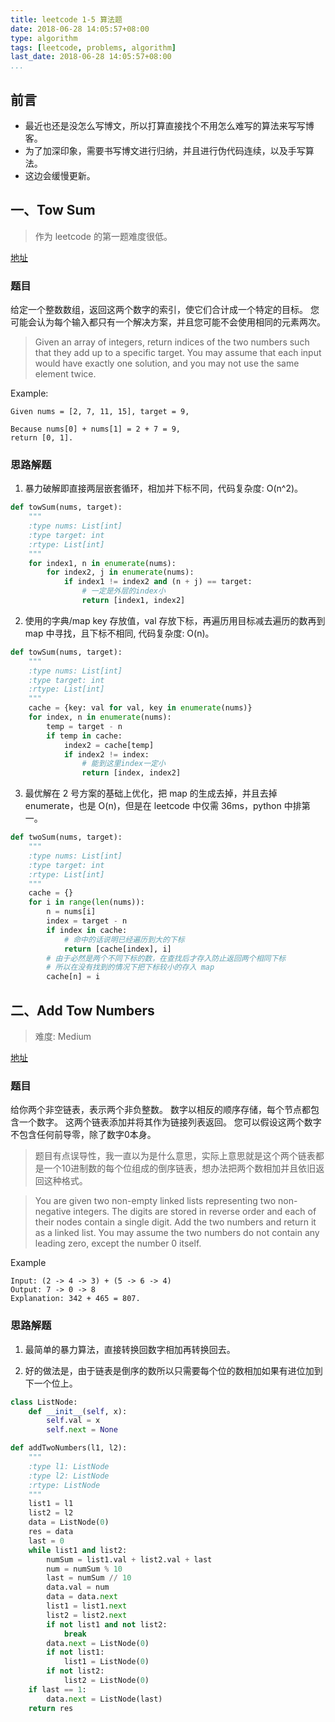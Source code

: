 ```yaml
---
title: leetcode 1-5 算法题
date: 2018-06-28 14:05:57+08:00
type: algorithm
tags: [leetcode, problems, algorithm]
last_date: 2018-06-28 14:05:57+08:00
...
```


## 前言
- 最近也还是没怎么写博文，所以打算直接找个不用怎么难写的算法来写写博客。
- 为了加深印象，需要书写博文进行归纳，并且进行伪代码连续，以及手写算法。
- 这边会缓慢更新。

## 一、Tow Sum

> 作为 leetcode 的第一题难度很低。

[地址](https://leetcode.com/problems/two-sum)

### 题目

给定一个整数数组，返回这两个数字的索引，使它们合计成一个特定的目标。
您可能会认为每个输入都只有一个解决方案，并且您可能不会使用相同的元素两次。

> Given an array of integers, return indices of the two numbers such that they add up to a specific target.
> You may assume that each input would have exactly one solution, and you may not use the same element twice.

Example:
```
Given nums = [2, 7, 11, 15], target = 9,

Because nums[0] + nums[1] = 2 + 7 = 9,
return [0, 1].
```

### 思路解题
1. 暴力破解即直接两层嵌套循环，相加并下标不同，代码复杂度: O(n^2)。

``` python
def towSum(nums, target):
    """
    :type nums: List[int]
    :type target: int
    :rtype: List[int]
    """
    for index1, n in enumerate(nums):
        for index2, j in enumerate(nums):
            if index1 != index2 and (n + j) == target:
                # 一定是外层的index小
                return [index1, index2]
```

2. 使用的字典/map key 存放值，val 存放下标，再遍历用目标减去遍历的数再到 map 中寻找，且下标不相同, 代码复杂度: O(n)。

``` python
def towSum(nums, target):
    """
    :type nums: List[int]
    :type target: int
    :rtype: List[int]
    """
    cache = {key: val for val, key in enumerate(nums)}
    for index, n in enumerate(nums):
        temp = target - n
        if temp in cache:
            index2 = cache[temp]
            if index2 != index:
                # 能到这里index一定小
                return [index, index2]
```

3. 最优解在 2 号方案的基础上优化，把 map 的生成去掉，并且去掉 enumerate，也是 O(n)，但是在 leetcode 中仅需 36ms，python 中排第一。

``` python
def twoSum(nums, target):
    """
    :type nums: List[int]
    :type target: int
    :rtype: List[int]
    """
    cache = {}
    for i in range(len(nums)):
        n = nums[i]
        index = target - n
        if index in cache:
            # 命中的话说明已经遍历到大的下标
            return [cache[index], i]
        # 由于必然是两个不同下标的数，在查找后才存入防止返回两个相同下标
        # 所以在没有找到的情况下把下标较小的存入 map
        cache[n] = i
```

## 二、Add Tow Numbers

> 难度: Medium

[地址](https://leetcode.com/problems/add-two-numbers)

### 题目

给你两个非空链表，表示两个非负整数。 数字以相反的顺序存储，每个节点都包含一个数字。 这两个链表添加并将其作为链接列表返回。
您可以假设这两个数字不包含任何前导零，除了数字0本身。

> 题目有点误导性，我一直以为是什么意思，实际上意思就是这个两个链表都是一个10进制数的每个位组成的倒序链表，想办法把两个数相加并且依旧返回这种格式。

> You are given two non-empty linked lists representing two non-negative integers. The digits are stored in reverse order and each of their nodes contain a single digit. Add the two numbers and return it as a linked list.
> You may assume the two numbers do not contain any leading zero, except the number 0 itself.

Example
```
Input: (2 -> 4 -> 3) + (5 -> 6 -> 4)
Output: 7 -> 0 -> 8
Explanation: 342 + 465 = 807.
```

### 思路解题

1. 最简单的暴力算法，直接转换回数字相加再转换回去。


2. 好的做法是，由于链表是倒序的数所以只需要每个位的数相加如果有进位加到下一个位上。
``` python
class ListNode:
    def __init__(self, x):
        self.val = x
        self.next = None

def addTwoNumbers(l1, l2):
    """
    :type l1: ListNode
    :type l2: ListNode
    :rtype: ListNode
    """
    list1 = l1
    list2 = l2
    data = ListNode(0)
    res = data
    last = 0
    while list1 and list2:
        numSum = list1.val + list2.val + last
        num = numSum % 10
        last = numSum // 10
        data.val = num
        data = data.next
        list1 = list1.next
        list2 = list2.next
        if not list1 and not list2:
            break
        data.next = ListNode(0)
        if not list1:
            list1 = ListNode(0)
        if not list2:
            list2 = ListNode(0)
    if last == 1:
        data.next = ListNode(last)
    return res
```


